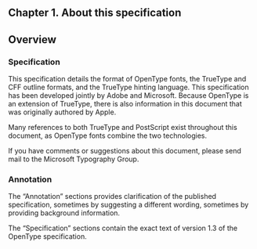 <div xmlns="http://www.w3.org/1999/xhtml" role="" class="chapter"><div class="titlepage"><div><div><h2 class="title"><a name="chapter.about"></a>Chapter 1. About this specification</h2></div></div></div><div role="fragment" class="section"><div class="titlepage"><div><div><h2 class="title" style="clear: both"><a name="idm114630571072"></a>Overview</h2></div></div></div><div role="specification" class="section"><div class="titlepage"><div><div><h3 class="title"><a name="section.1.1.1"></a>Specification</h3></div></div></div><p role="">This specification details the format of OpenType fonts,
          the TrueType and CFF outline formats, and the TrueType
          hinting language. This specification has been developed
          jointly by Adobe and Microsoft. Because OpenType is an extension
          of TrueType, there is also information in this document that
          was originally authored by Apple.</p><p role="">Many references to both TrueType and PostScript exist
          throughout this document, as OpenType fonts combine the two
          technologies.</p><p role="">If you have comments or suggestions about this document,
          please send mail to the Microsoft Typography Group.</p></div><div role="annotation" class="section"><div class="titlepage"><div><div><h3 class="title"><a name="section.1.1.2"></a>Annotation</h3></div></div></div><p role="">The “Annotation” sections provides
          clarification of the published specification, sometimes by
          suggesting a different wording, sometimes by providing
          background information.</p><p role="">The “Specification” sections
          contain the exact text of version 1.3 of the OpenType
          specification.</p></div></div></div>